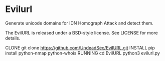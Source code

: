 # Evilurl

Generate unicode domains for IDN Homograph Attack and detect them.

The EvilURL is released under a BSD-style license. See LICENSE for more details.

CLONE
git clone https://github.com/UndeadSec/EvilURL.git
INSTALL
pip install python-nmap python-whois
RUNNING
cd EvilURL
python3 evilurl.py
